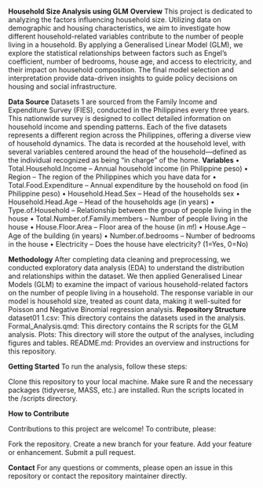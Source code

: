 **Household Size Analysis using GLM**
**Overview**
This project is dedicated to analyzing the factors influencing household size. Utilizing data on demographic and housing characteristics, we aim to investigate how different household-related variables contribute to the number of people living in a household. By applying a Generalised Linear Model (GLM), we explore the statistical relationships between factors such as Engel’s coefficient, number of bedrooms, house age, and access to electricity, and their impact on household composition. The final model selection and interpretation provide data-driven insights to guide policy decisions on housing and social infrastructure.

**Data Source**
Datasets 1  are sourced from the Family Income and Expenditure Survey (FIES), conducted in the Philippines every three years. This nationwide survey is designed to collect detailed information on household income and spending patterns. Each of the five datasets represents a different region across the Philippines, offering a diverse view of household dynamics. The data is recorded at the household level, with several variables centered around the head of the household—defined as the individual recognized as being “in charge” of the home.
**Variables**
• Total.Household.Income – Annual household income (in Philippine peso)
• Region – The region of the Philippines which you have data for
• Total.Food.Expenditure – Annual expenditure by the household on food (in Philippine peso)
• Household.Head.Sex – Head of the households sex
• Household.Head.Age – Head of the households age (in years)
• Type.of.Household – Relationship between the group of people living in the house
• Total.Number.of.Family.members – Number of people living in the house
• House.Floor.Area – Floor area of the house (in 𝑚!)
• House.Age – Age of the building (in years)
• Number.of.bedrooms – Number of bedrooms in the house
• Electricity – Does the house have electricity? (1=Yes, 0=No)

**Methodology**
After completing data cleaning and preprocessing, we conducted exploratory data analysis (EDA) to understand the distribution and relationships within the dataset. 
We then applied Generalised Linear Models (GLM) to examine the impact of various household-related factors on the number of people living in a household. The response variable in our model is household size, 
treated as count data, making it well-suited for Poisson and Negative Binomial regression analysis.
**Repository Structure**
dataset01 1.csv: This directory contains the datasets used in the analysis.
Formal_Analysis.qmd: This directory contains the R scripts for the GLM analysis.
Plots: This directory will store the output of the analyses, including figures and tables.
README.md: Provides an overview and instructions for this repository.

**Getting Started**
To run the analysis, follow these steps:

Clone this repository to your local machine.
Make sure R and the necessary packages (tidyverse, MASS, etc.) are installed.
Run the scripts located in the /scripts directory.

**How to Contribute**

Contributions to this project are welcome! To contribute, please:

Fork the repository.
Create a new branch for your feature.
Add your feature or enhancement.
Submit a pull request.

**Contact**
For any questions or comments, please open an issue in this repository or contact the repository maintainer directly.
